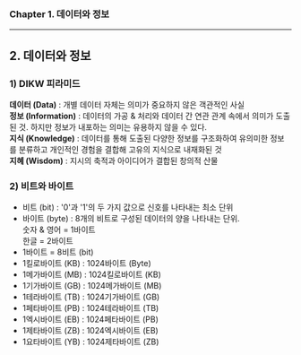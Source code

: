 ### Chapter 1. 데이터와 정보

---
## 2. 데이터와 정보
### 1) DIKW 피라미드
**데이터 (Data)** : 개별 데이터 자체는 의미가 중요하지 않은 객관적인 사실 <br>
**정보 (Information)** : 데이터의 가공 & 처리와 데이터 간 연관 관계 속에서 의미가 도출된 것. 하지만 정보가 내포하는 의미는 유용하지 않을 수 있다. <br> 
**지식 (Knowledge)** : 데이터를 통해 도출된 다양한 정보를 구조화하여 유의미한 정보를 분류하고 개인적인 경험을 결합해 고유의 지식으로 내재화된 것<br>
**지혜 (Wisdom)** : 지시의 축적과 아이디어가 결합된 창의적 산물<br>

### 2) 비트와 바이트
- 비트 (bit) : '0'과 '1'의 두 가지 값으로 신호를 나타내는 최소 단위
- 바이트 (byte) : 8개의 비트로 구성된 데이터의 양을 나타내는 단위. <br> 숫자 & 영어 = 1바이트 <br> 한글 = 2바이트
- 1바이트 = 8비트 (bit)
- 1킬로바이트 (KB) : 1024바이트 (Byte)
- 1메가바이트 (MB) : 1024킬로바이트 (KB)
- 1기가바이트 (GB) : 1024메가바이트 (MB)
- 1테라바이트 (TB) : 1024기가바이트 (GB)
- 1페타바이트 (PB) : 1024테라바이트 (TB)
- 1엑시바이트 (EB) : 1024페타바이트 (PB)
- 1제타바이트 (ZB) : 1024엑시바이트 (EB)
- 1요타바이트 (YB) : 1024제타바이트 (ZB)